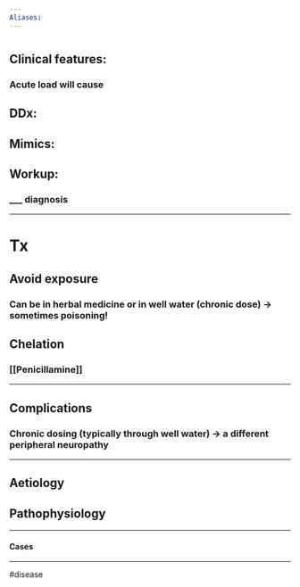 ```yaml
---
Aliases:
---
```

# 
## Clinical features:
### Acute load will cause
## DDx:
###
## Mimics:
###
## Workup:
### ___ diagnosis
---
# Tx
## Avoid exposure
### Can be in herbal medicine or in well water (chronic dose) -> sometimes poisoning!
## Chelation
### [[Penicillamine]]

---
## Complications
### Chronic dosing (typically through well water) -> a different peripheral neuropathy

---
## Aetiology
## Pathophysiology

---
#### Cases


---
#disease 